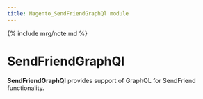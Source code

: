 ```yaml
---
title: Magento_SendFriendGraphQl module
---
```


{% include mrg/note.md %}

# SendFriendGraphQl

**SendFriendGraphQl** provides support of GraphQL for SendFriend functionality.
